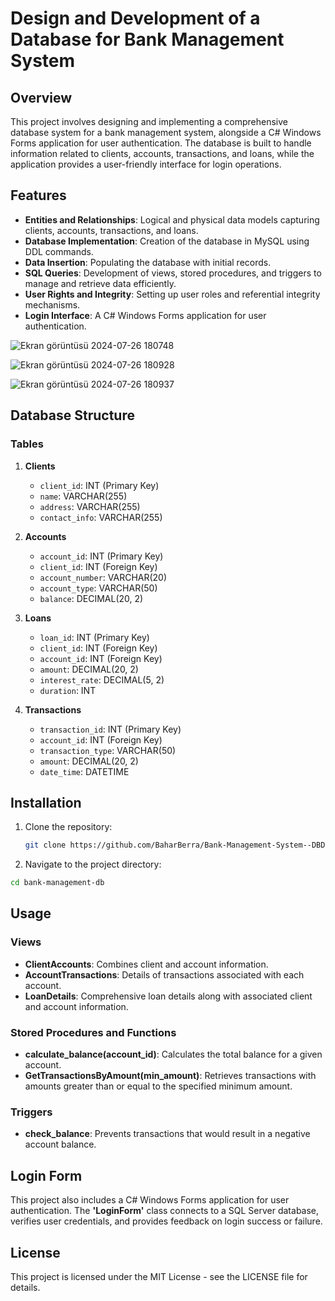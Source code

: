 # Design and Development of a Database for Bank Management System

## Overview

This project involves designing and implementing a comprehensive database system for a bank management system, alongside a C# Windows Forms application for user authentication. The database is built to handle information related to clients, accounts, transactions, and loans, while the application provides a user-friendly interface for login operations.

## Features

- **Entities and Relationships**: Logical and physical data models capturing clients, accounts, transactions, and loans.
- **Database Implementation**: Creation of the database in MySQL using DDL commands.
- **Data Insertion**: Populating the database with initial records.
- **SQL Queries**: Development of views, stored procedures, and triggers to manage and retrieve data efficiently.
- **User Rights and Integrity**: Setting up user roles and referential integrity mechanisms.
- **Login Interface**: A C# Windows Forms application for user authentication.

  
![Ekran görüntüsü 2024-07-26 180748](https://github.com/user-attachments/assets/af677b64-48aa-4972-b63a-46cd0271be38)

![Ekran görüntüsü 2024-07-26 180928](https://github.com/user-attachments/assets/4293f50f-9e9f-4083-afa1-7370cd7fd12d)


![Ekran görüntüsü 2024-07-26 180937](https://github.com/user-attachments/assets/b68197b3-062a-478c-afa7-fca1883c938b)


## Database Structure

### Tables

1. **Clients**
   - `client_id`: INT (Primary Key)
   - `name`: VARCHAR(255)
   - `address`: VARCHAR(255)
   - `contact_info`: VARCHAR(255)

2. **Accounts**
   - `account_id`: INT (Primary Key)
   - `client_id`: INT (Foreign Key)
   - `account_number`: VARCHAR(20)
   - `account_type`: VARCHAR(50)
   - `balance`: DECIMAL(20, 2)

3. **Loans**
   - `loan_id`: INT (Primary Key)
   - `client_id`: INT (Foreign Key)
   - `account_id`: INT (Foreign Key)
   - `amount`: DECIMAL(20, 2)
   - `interest_rate`: DECIMAL(5, 2)
   - `duration`: INT

4. **Transactions**
   - `transaction_id`: INT (Primary Key)
   - `account_id`: INT (Foreign Key)
   - `transaction_type`: VARCHAR(50)
   - `amount`: DECIMAL(20, 2)
   - `date_time`: DATETIME

## Installation

1. Clone the repository:
   ```sh
   git clone https://github.com/BaharBerra/Bank-Management-System--DBDD.git

2. Navigate to the project directory:
 ```sh
cd bank-management-db
```
## Usage

### Views

- **ClientAccounts**: Combines client and account information.
- **AccountTransactions**: Details of transactions associated with each account.
- **LoanDetails**: Comprehensive loan details along with associated client and account information.

### Stored Procedures and Functions

- **calculate_balance(account_id)**: Calculates the total balance for a given account.
- **GetTransactionsByAmount(min_amount)**: Retrieves transactions with amounts greater than or equal to the specified minimum amount.
  
### Triggers

- **check_balance**: Prevents transactions that would result in a negative account balance.

## Login Form

This project also includes a C# Windows Forms application for user authentication. The **'LoginForm'** class connects to a SQL Server database, verifies user credentials, and provides feedback on login success or failure.

## License

This project is licensed under the MIT License - see the LICENSE file for details.
